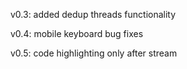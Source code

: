 v0.3: added dedup threads functionality

v0.4: mobile keyboard bug fixes

v0.5: code highlighting only after stream
